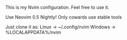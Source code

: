 This is my Nvim configuration.
Feel free to use it.

Use Neovim 0.5 Nightly! Only cowards use stable tools 

Just clone it as:
Linux -> ~/.config/nvim
Windows -> %LOCALAPPDATA%/nvim
